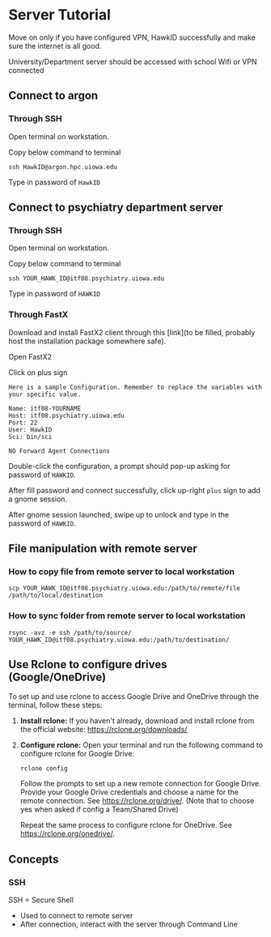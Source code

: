 # Server Tutorial
Move on only if you have configured VPN, HawkID successfully and make sure the internet is all good.

University/Department server should be accessed with school Wifi or VPN connected

## Connect to argon 

### Through SSH

Open terminal on workstation.

Copy below command to terminal
```
ssh HawkID@argon.hpc.uiowa.edu
```
Type in  password of `HawkID`


## Connect to psychiatry department server

### Through SSH

Open terminal on workstation.

Copy below command to terminal
```
ssh YOUR_HAWK_ID@itf08.psychiatry.uiowa.edu
```

Type in  password of `HAWKID`


### Through FastX
Download and install FastX2 client through this [link](to be filled, probably host the installation package somewhere safe).

Open FastX2

Click on plus sign
```
Here is a sample Configuration. Remember to replace the variables with your specific value.

Name: itf08-YOURNAME
Host: itf08.psychiatry.uiowa.edu
Port: 22
User: HawkID
Sci: bin/sci

NO Forward Agent Connections
```

Double-click the configuration, a prompt should pop-up asking for password of `HAWKID`.

After fill password and connect successfully, click up-right `plus` sign to add a gnome session.

After gnome session launched, swipe up to unlock and type in the  password of `HAWKID`.


## File manipulation with remote server
### How to copy file from remote server to local workstation
```
scp YOUR_HAWK_ID@itf08.psychiatry.uiowa.edu:/path/to/remote/file /path/to/local/destination
```

### How to sync folder from remote server to local workstation
```
rsync -avz -e ssh /path/to/source/ YOUR_HAWK_ID@itf08.psychiatry.uiowa.edu:/path/to/destination/
```
## Use Rclone to configure drives (Google/OneDrive)

To set up and use rclone to access Google Drive and OneDrive through the terminal, follow these steps:

1. **Install rclone:**
   If you haven't already, download and install rclone from the official website: https://rclone.org/downloads/

2. **Configure rclone:**
   Open your terminal and run the following command to configure rclone for Google Drive:
   ```
   rclone config
   ```
   Follow the prompts to set up a new remote connection for Google Drive. Provide your Google Drive credentials and choose a name for the remote connection. See https://rclone.org/drive/. (Note that to choose yes when asked if config a Team/Shared Drive)

   Repeat the same process to configure rclone for OneDrive. See https://rclone.org/onedrive/.

   




## Concepts
### SSH
SSH = Secure Shell
- Used to connect to remote server
- After connection, interact with the server through Command Line


